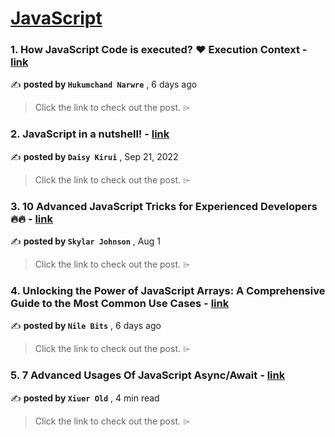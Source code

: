 
<h1><a href=https://medium.com/tag/javascript-development/recommended target="_blank" rel="noopener noreferrer">JavaScript</a></h1>
<h3>1. How JavaScript Code is executed? ❤️ Execution Context - <a href=https://medium.com/@hukumchandnarwre/how-javascript-code-is-executed-️-execution-context-0ee844b459b6?source=tag_recommended_feed---------0-84----------javascript_development----------0bbbe9ad_6112_4b8d_99cd_50230988f0d7------- target="_blank" rel="noopener noreferrer">link</a></h3>

✍️ **posted by `Hukumchand Narwre`** <date> , 6 days ago</date>

<blockquote>Click the link to check out the post. ⌲</blockquote>

<h3>2. JavaScript in a nutshell! - <a href=https://medium.com/@daisykirui/javascript-in-a-nutshell-669dab5b6e78?source=tag_recommended_feed---------1-107----------javascript_development----------0bbbe9ad_6112_4b8d_99cd_50230988f0d7------- target="_blank" rel="noopener noreferrer">link</a></h3>

✍️ **posted by `Daisy Kirui`** <date> , Sep 21, 2022</date>

<blockquote>Click the link to check out the post. ⌲</blockquote>

<h3>3. 10 Advanced JavaScript Tricks for Experienced Developers 🔥🔥 - <a href=https://medium.com/@codegirljs/10-advanced-javascript-tricks-for-experienced-developers-7e42b5b37d83?source=tag_recommended_feed---------2-85----------javascript_development----------0bbbe9ad_6112_4b8d_99cd_50230988f0d7------- target="_blank" rel="noopener noreferrer">link</a></h3>

✍️ **posted by `Skylar Johnson`** <date> , Aug 1</date>

<blockquote>Click the link to check out the post. ⌲</blockquote>

<h3>4. Unlocking the Power of JavaScript Arrays: A Comprehensive Guide to the Most Common Use Cases - <a href=https://medium.com/@nile.bits/unlocking-the-power-of-javascript-arrays-a-comprehensive-guide-to-the-most-common-use-cases-34cd6a44abb9?source=tag_recommended_feed---------3-84----------javascript_development----------0bbbe9ad_6112_4b8d_99cd_50230988f0d7------- target="_blank" rel="noopener noreferrer">link</a></h3>

✍️ **posted by `Nile Bits`** <date> , 6 days ago</date>

<blockquote>Click the link to check out the post. ⌲</blockquote>

<h3>5. 7 Advanced Usages Of JavaScript Async/Await - <a href=https://medium.com/javascript-in-plain-english/7-advanced-usages-of-javascript-async-await-d5ee837fda60?source=tag_recommended_feed---------4-85----------javascript_development----------0bbbe9ad_6112_4b8d_99cd_50230988f0d7------- target="_blank" rel="noopener noreferrer">link</a></h3>

✍️ **posted by `Xiuer Old`** <date> , 4 min read</date>

<blockquote>Click the link to check out the post. ⌲</blockquote>

